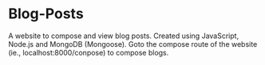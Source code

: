# Blog-Posts
A website to compose and view blog posts. Created using JavaScript, Node.js and MongoDB (Mongoose).
Goto the compose route of the website (ie., localhost:8000/conpose) to compose blogs.

